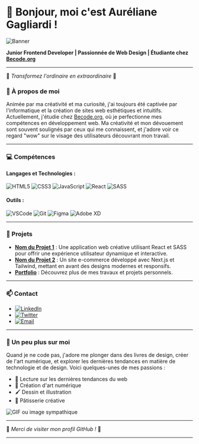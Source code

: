 # 👋 Bonjour, moi c'est Auréliane Gagliardi !

![Banner]([https://github.com/votre-profil-github/path-to-your-image/banniere%20Readme.png](https://github.com/Lameuhton/lameuhton/blob/main/banniere-readme.png?raw=true))

**Junior Frontend Developer | Passionnée de Web Design | Étudiante chez [Becode.org](https://becode.org/)**

---

🌸 *Transformez l'ordinaire en extraordinaire* 🌸

### 🌟 À propos de moi

Animée par ma créativité et ma curiosité, j'ai toujours été captivée par l'informatique et la création de sites web esthétiques et intuitifs. Actuellement, j'étudie chez [Becode.org](https://becode.org/), où je perfectionne mes compétences en développement web. Ma créativité et mon dévouement sont souvent soulignés par ceux qui me connaissent, et j'adore voir ce regard "wow" sur le visage des utilisateurs découvrant mon travail.

---

### 💻 Compétences

#### Langages et Technologies :
![HTML5](https://img.shields.io/badge/-HTML5-E34F26?style=flat-square&logo=html5&logoColor=white)
![CSS3](https://img.shields.io/badge/-CSS3-1572B6?style=flat-square&logo=css3&logoColor=white)
![JavaScript](https://img.shields.io/badge/-JavaScript-F7DF1E?style=flat-square&logo=javascript&logoColor=black)
![React](https://img.shields.io/badge/-React-61DAFB?style=flat-square&logo=react&logoColor=black)
![SASS](https://img.shields.io/badge/-SASS-CC6699?style=flat-square&logo=sass&logoColor=white)

#### Outils :
![VSCode](https://img.shields.io/badge/-VSCode-007ACC?style=flat-square&logo=visual-studio-code&logoColor=white)
![Git](https://img.shields.io/badge/-Git-F05032?style=flat-square&logo=git&logoColor=white)
![Figma](https://img.shields.io/badge/-Figma-F24E1E?style=flat-square&logo=figma&logoColor=white)
![Adobe XD](https://img.shields.io/badge/-Adobe%20XD-FF61F6?style=flat-square&logo=adobe-xd&logoColor=white)

---

### 🌈 Projets

- **[Nom du Projet 1](lien-vers-le-projet)** : Une application web créative utilisant React et SASS pour offrir une expérience utilisateur dynamique et interactive.
- **[Nom du Projet 2](lien-vers-le-projet)** : Un site e-commerce développé avec Next.js et Tailwind, mettant en avant des designs modernes et responsifs.
- **[Portfolio](https://www.aurelianeg.tech/)** : Découvrez plus de mes travaux et projets personnels.

---

### 📫 Contact

- [![LinkedIn](https://img.shields.io/badge/-LinkedIn-0077B5?style=flat-square&logo=linkedin&logoColor=white)](https://www.linkedin.com/in/aurelianeg-webdev/)
- [![Twitter](https://img.shields.io/badge/-Twitter-1DA1F2?style=flat-square&logo=twitter&logoColor=white)](https://twitter.com/votre_handle)
- [![Email](https://img.shields.io/badge/-Email-D14836?style=flat-square&logo=gmail&logoColor=white)](mailto:aurelianeg2000@gmail.com)

---

### 🌺 Un peu plus sur moi

Quand je ne code pas, j'adore me plonger dans des livres de design, créer de l'art numérique, et explorer les dernières tendances en matière de technologie et de design. Voici quelques-unes de mes passions :

- 📖 Lecture sur les dernières tendances du web
- 🎨 Création d'art numérique
- 🖌️ Dessin et illustration
- 🍰 Pâtisserie créative

![GIF ou image sympathique](https://media.giphy.com/media/l0Exk8EUzSLsrErEQ/giphy.gif)

---

🌟 *Merci de visiter mon profil GitHub !* 🌟

---

